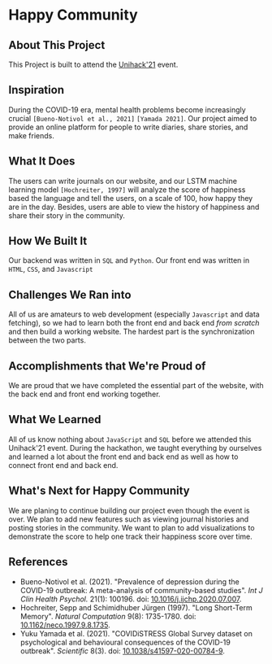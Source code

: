 # Happy Community

## About This Project
This Project is built to attend the [Unihack'21](https://unihack21.devpost.com/?ref_feature=challenge&ref_medium=your-open-hackathons&ref_content=Recently+ended) event.

## Inspiration
During the COVID-19 era, mental health problems become increasingly crucial `[Bueno-Notivol et al., 2021]` `[Yamada 2021]`. Our project aimed to provide an online platform for people to write diaries, share stories, and make friends. 

## What It Does
The users can write journals on our website, and our LSTM machine learning model `[Hochreiter, 1997]` will analyze the score of happiness based the language and tell the users, on a scale of 100, how happy they are in the day. Besides, users are able to view the history of happiness and share their story in the community.


## How We Built It
Our backend was written in `SQL` and `Python`. Our front end was written in `HTML`, `CSS`, and `Javascript`

## Challenges We Ran into
All of us are amateurs to web development (especially `Javascript` and data fetching), so we had to learn both the front end and back end *from scratch* and then build a working website. The hardest part is the synchronization between the two parts. 

## Accomplishments that We're Proud of
We are proud that we have completed the essential part of the website, with the back end and front end working together.

## What We Learned
All of us know nothing about `JavaScript` and `SQL` before we attended this Unihack'21 event. During the hackathon, we taught everything by ourselves and learned a lot about the front end and back end as well as how to connect front end and back end.

## What's Next for Happy Community
We are planing to continue building our project even though the event is over. We plan to add new features such as viewing journal histories and posting stories in the community. We want to plan to add visualizations to demonstrate the score to help one track their happiness score over time.

## References
- Bueno-Notivol et al. (2021). "Prevalence of depression during the COVID-19 outbreak: A meta-analysis of community-based studies". *Int J Clin Health Psychol.* 21(1): 100196. doi: [10.1016/j.ijchp.2020.07.007](https://www.sciencedirect.com/science/article/pii/S1697260020300545?via%3Dihub).
- Hochreiter, Sepp and Schimidhuber Jürgen (1997). "Long Short-Term Memory". *Natural Computation* 9(8): 1735-1780. doi: [10.1162/neco.1997.9.8.1735](https://www.doi.org/10.1162/neco.1997.9.8.1735). 
- Yuku Yamada et al. (2021). "COVIDiSTRESS Global Survey dataset on psychological and behavioural consequences of the COVID-19 outbreak". *Scientific* 8(3). doi: [10.1038/s41597-020-00784-9](https://doi.org/10.1038/s41597-020-00784-9).


